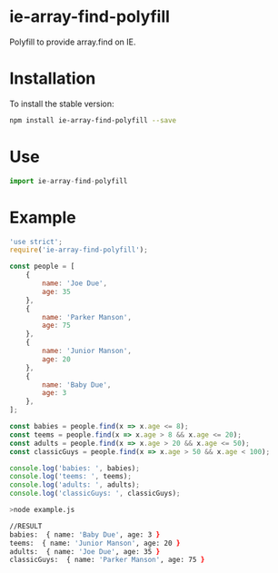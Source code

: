 # ie-array-find-polyfill
Polyfill to provide array.find on IE.

# Installation
To install the stable version:

```zsh
npm install ie-array-find-polyfill --save
```

# Use
```javascript
import ie-array-find-polyfill
```

# Example
```javascript
'use strict';
require('ie-array-find-polyfill');

const people = [
    {
        name: 'Joe Due',
        age: 35
    },
    {
        name: 'Parker Manson',
        age: 75
    },
    {
        name: 'Junior Manson',
        age: 20
    },
    {
        name: 'Baby Due',
        age: 3
    },
];

const babies = people.find(x => x.age <= 8);
const teems = people.find(x => x.age > 8 && x.age <= 20);
const adults = people.find(x => x.age > 20 && x.age <= 50);
const classicGuys = people.find(x => x.age > 50 && x.age < 100);

console.log('babies: ', babies);
console.log('teems: ', teems);
console.log('adults: ', adults);
console.log('classicGuys: ', classicGuys);
```

```zsh
>node example.js

//RESULT
babies:  { name: 'Baby Due', age: 3 }
teems:  { name: 'Junior Manson', age: 20 }
adults:  { name: 'Joe Due', age: 35 }
classicGuys:  { name: 'Parker Manson', age: 75 }
```

